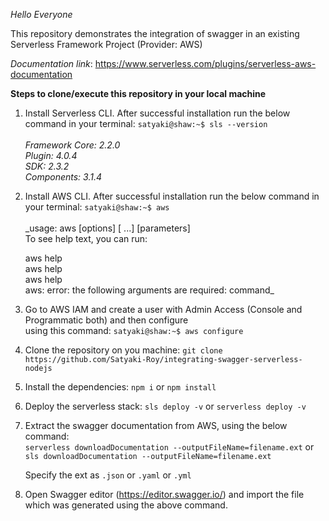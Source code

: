 _Hello Everyone_

This repository demonstrates the integration of swagger in an existing Serverless Framework Project (Provider: AWS)

_Documentation link_: https://www.serverless.com/plugins/serverless-aws-documentation

**Steps to clone/execute this repository in your local machine**

1) Install Serverless CLI. After successful installation run the below command in your terminal:
    `satyaki@shaw:~$ sls --version` <br /><br />
    _Framework Core: 2.2.0 <br />
    Plugin: 4.0.4 <br />
    SDK: 2.3.2 <br />
    Components: 3.1.4_

2) Install AWS CLI. After successful installation run the below command in your terminal:
   `satyaki@shaw:~$ aws` <br /><br />
   _usage: aws [options] <command> <subcommand> [<subcommand> ...] [parameters] <br />
   To see help text, you can run: <br />
   
     aws help <br />
     aws <command> help <br />
     aws <command> <subcommand> help <br />
   aws: error: the following arguments are required: command_

3) Go to AWS IAM and create a user with Admin Access (Console and Programmatic both) and then configure <br />
    using this command: `satyaki@shaw:~$ aws configure`

4) Clone the repository on you machine: `git clone https://github.com/Satyaki-Roy/integrating-swagger-serverless-nodejs`

5) Install the dependencies: `npm i` or `npm install`

6) Deploy the serverless stack: `sls deploy -v` or `serverless deploy -v`

7) Extract the swagger documentation from AWS, using the below command: <br />
    `serverless downloadDocumentation --outputFileName=filename.ext` or <br />
    `sls downloadDocumentation --outputFileName=filename.ext` <br />
    
   Specify the ext as `.json` or `.yaml` or `.yml`

8) Open Swagger editor (https://editor.swagger.io/) and import the file which was generated using the above command.
